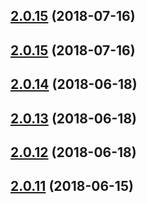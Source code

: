 <a name="2.0.15"></a>
## [2.0.15](https://github.com/RemoteMonster/remon-web-sdk/compare/v2.0.14...v2.0.15) (2018-07-16)



<a name="2.0.15"></a>
## [2.0.15](https://github.com/RemoteMonster/remon-web-sdk/compare/v2.0.14...v2.0.15) (2018-07-16)

<a name="2.0.14"></a>

## [2.0.14](https://github.com/RemoteMonster/remon-web-sdk/compare/v2.0.13...v2.0.14) (2018-06-18)

<a name="2.0.13"></a>

## [2.0.13](https://github.com/RemoteMonster/remon-web-sdk/compare/v2.0.12...v2.0.13) (2018-06-18)

<a name="2.0.12"></a>

## [2.0.12](https://github.com/RemoteMonster/remon-web-sdk/compare/v2.0.11...v2.0.12) (2018-06-18)

<a name="2.0.11"></a>

## [2.0.11](https://github.com/RemoteMonster/remon-web-sdk/compare/v2.0.10...v2.0.11) (2018-06-15)
